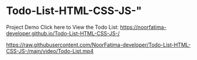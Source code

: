 # Todo-List-HTML-CSS-JS-" 

Project Demo
Click here to View the Todo List: https://noorfatima-developer.github.io/Todo-List-HTML-CSS-JS-/



https://raw.githubusercontent.com/NoorFatima-developer/Todo-List-HTML-CSS-JS-/main/video/Todo-List.mp4
